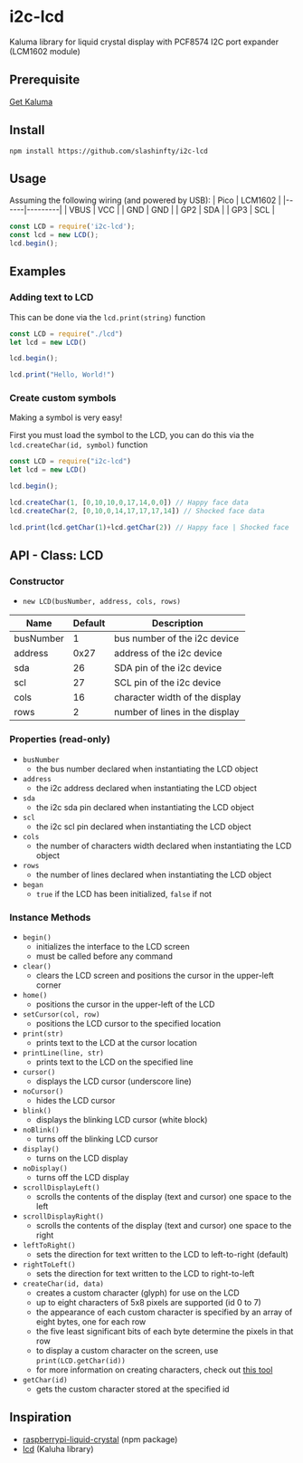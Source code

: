 # i2c-lcd
Kaluma library for liquid crystal display with PCF8574 I2C port expander (LCM1602 module)

## Prerequisite
[Get Kaluma](https://kalumajs.org/docs/getting-started)

## Install
```
npm install https://github.com/slashinfty/i2c-lcd
```

## Usage
Assuming the following wiring (and powered by USB):
| Pico | LCM1602 |
|------|---------|
| VBUS | VCC     |
| GND  | GND     |
| GP2  | SDA     |
| GP3  | SCL     |

```js
const LCD = require('i2c-lcd');
const lcd = new LCD();
lcd.begin();
```

## Examples

### Adding text to LCD

This can be done via the `lcd.print(string)` function

```js
const LCD = require("./lcd")
let lcd = new LCD()

lcd.begin();

lcd.print("Hello, World!")
```

### Create custom symbols

Making a symbol is very easy!

First you must load the symbol to the LCD, you can do this via the `lcd.createChar(id, symbol)` function

```js
const LCD = require("i2c-lcd")
let lcd = new LCD()

lcd.begin();

lcd.createChar(1, [0,10,10,0,17,14,0,0]) // Happy face data
lcd.createChar(2, [0,10,0,14,17,17,17,14]) // Shocked face data

lcd.print(lcd.getChar(1)+lcd.getChar(2)) // Happy face | Shocked face
```

## API - Class: LCD
### Constructor
- `new LCD(busNumber, address, cols, rows)`

| Name      | Default | Description                    |
|-----------|---------|--------------------------------|
| busNumber | 1       | bus number of the i2c device   |
| address   | 0x27    | address of the i2c device      |
| sda       | 26      | SDA pin of the i2c device      |
| scl       | 27      | SCL pin of the i2c device      |
| cols      | 16      | character width of the display |
| rows      | 2       | number of lines in the display  |
### Properties (read-only)
- `busNumber`
    - the bus number declared when instantiating the LCD object
- `address`
    - the i2c address declared when instantiating the LCD object
- `sda`
    - the i2c sda pin declared when instantiating the LCD object
- `scl`
    - the i2c scl pin declared when instantiating the LCD object
- `cols`
    - the number of characters width declared when instantiating the LCD object
- `rows`
    - the number of lines declared when instantiating the LCD object
- `began`
    - `true` if the LCD has been initialized, `false` if not
### Instance Methods
- `begin()`
    - initializes the interface to the LCD screen
    - must be called before any command
- `clear()`
    - clears the LCD screen and positions the cursor in the upper-left corner
- `home()`
    - positions the cursor in the upper-left of the LCD
- `setCursor(col, row)`
    - positions the LCD cursor to the specified location
- `print(str)`
    - prints text to the LCD at the cursor location
- `printLine(line, str)`
    - prints text to the LCD on the specified line
- `cursor()`
    - displays the LCD cursor (underscore line)
- `noCursor()`
    - hides the LCD cursor
- `blink()`
    - displays the blinking LCD cursor (white block)
- `noBlink()`
    - turns off the blinking LCD cursor
- `display()`
    - turns on the LCD display
- `noDisplay()`
    - turns off the LCD display
- `scrollDisplayLeft()`
    - scrolls the contents of the display (text and cursor) one space to the left
- `scrollDisplayRight()`
    - scrolls the contents of the display (text and cursor) one space to the right
- `leftToRight()`
    - sets the direction for text written to the LCD to left-to-right (default)
- `rightToLeft()`
    - sets the direction for text written to the LCD to right-to-left
- `createChar(id, data)`
    - creates a custom character (glyph) for use on the LCD
    - up to eight characters of 5x8 pixels are supported (id 0 to 7)
    - the appearance of each custom character is specified by an array of eight bytes, one for each row
    - the five least significant bits of each byte determine the pixels in that row
    - to display a custom character on the screen, use `print(LCD.getChar(id))`
    - for more information on creating characters, check out [this tool](https://www.quinapalus.com/hd44780udg.html)
- `getChar(id)`
    - gets the custom character stored at the specified id

## Inspiration
- [raspberrypi-liquid-crystal](https://github.com/kevincastejon/js-raspberrypi-liquid-crystal) (npm package)
- [lcd](https://github.com/niklauslee/lcd) (Kaluha library)